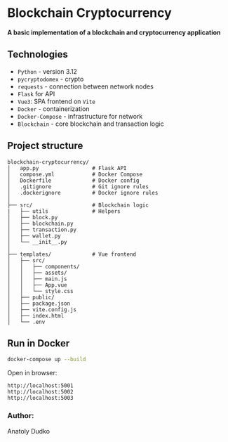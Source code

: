 # Blockchain Cryptocurrency

**A basic implementation of a blockchain and cryptocurrency application**

## Technologies

- `Python` - version 3.12
- `pycryptodomex` - crypto
- `requests` - connection between network nodes
- `Flask` for API
- `Vue3`: SPA frontend on `Vite`
- `Docker` - containerization
- `Docker-Compose` - infrastructure for network
- `Blockchain` - core blockchain and transaction logic

## Project structure

```
blockchain-cryptocurrency/
│   app.py                 # Flask API
│   compose.yml            # Docker Compose
│   Dockerfile             # Docker config
│   .gitignore             # Git ignore rules
│   .dockerignore          # Docker ignore rules
│
├── src/                   # Blockchain logic
|   ├── utils              # Helpers
│   ├── block.py
│   ├── blockchain.py
│   ├── transaction.py
│   ├── wallet.py
│   └── __init__.py
│
├── templates/             # Vue frontend
│   ├── src/
│   │   ├── components/
│   │   ├── assets/
│   │   ├── main.js
│   │   ├── App.vue
│   │   └── style.css
│   ├── public/
│   ├── package.json
│   ├── vite.config.js
│   ├── index.html
│   └── .env
```

## Run in Docker

```sh
docker-compose up --build
```

Open in browser:

```
http://localhost:5001
http://localhost:5002
http://localhost:5003
```

### Author:

Anatoly Dudko

